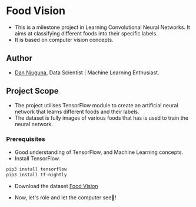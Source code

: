 # Food Vision

- This is a milestone project in Learning Convolutional Neural Networks. It aims at classifying different foods into their specific labels.
- It is based on computer vision concepts.

## Author

- [Dan Njuguna](mailto:njorogedan020j@gmail.com), Data Scientist | Machine Learning Enthusiast.

## Project Scope

- The project utilises TensorFlow module to create an artificial neural network that learns different foods and their labels.
- The dataset is fully images of various foods that has is used to train the neural network.

### Prerequisites

- Good understanding of TensorFlow, and Machine Learning concepts.
- Install TensorFlow.

```bash
pip3 install tensorflow
pip3 install tf-nightly
```

- Download the dataset [Food Vision](https://www.kaggle.com/datasets/trolukovich/food11-image-dataset)

- Now, let's role and let the computer see👀!
